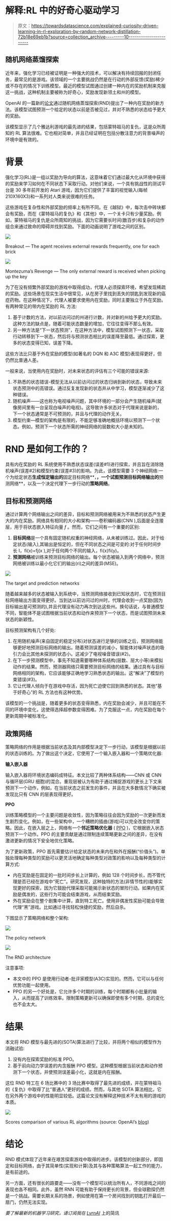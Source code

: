 # 解释:RL 中的好奇心驱动学习

> 原文：<https://towardsdatascience.com/explained-curiosity-driven-learning-in-rl-exploration-by-random-network-distillation-72b18e69eb1b?source=collection_archive---------10----------------------->

## 随机网络蒸馏探索

近年来，强化学习已经被证明是一种强大的技术，可以解决有持续回报的封闭任务，最常见的是游戏。该领域的一个主要挑战仍然是在行动的外部反馈(奖励)稀少或不存在的情况下训练模型。最近的模型试图通过创建一种内在的奖励机制来克服这一挑战，这种机制主要被称为好奇心，奖励发现新领土和州的模型。

OpenAI 的一篇新的[论文](https://arxiv.org/pdf/1810.12894)通过随机网络蒸馏探索(RND)提出了一种内在奖励的新方法。该模型试图预测一个给定的状态以前是否被见过，并对不熟悉的状态给予更大的奖励。

该模型显示了几个雅达利游戏的最先进的结果，包括蒙特祖马的复仇，这是众所周知的 RL 算法很难。它也相对简单，并且已经证明在包括分散注意力的背景噪声的环境中是有效的。

# 背景

强化学习(RL)是一组以奖励为导向的算法，这意味着它们通过最大化从环境中获得的奖励来学习如何在不同状态下采取行动。对他们来说，一个具有挑战性的测试平台是 30 多年前开发的 Atari 游戏，因为它们提供了丰富的视觉输入(每帧 210X160X3)和一系列对人类来说很难的任务。

这些游戏在复杂性和外部奖励的频率上有所不同。在《越狱》中，每次击中砖块都会有奖励，而在《蒙特祖马的复仇》和《其他》中，一个关卡只有少量奖励。例如，蒙特祖马的复仇是众所周知的挑战，因为它需要长时间(数百步)和复杂的动作组合来通过致命的障碍并找到奖励。下面的动画说明了游戏之间的区别。

![](img/394ccd09a6cb074c2a1eb20ab483ea19.png)

Breakout — The agent receives external rewards frequently, one for each brick

![](img/b98d720507d25d2920f122c265a5dd0a.png)

Montezuma’s Revenge — The only external reward is received when picking up the key

为了在没有频繁外部奖励的游戏中取得成功，代理人必须探索环境，希望发现稀疏的奖励。这些场景在现实生活中很常见，从在房子里找到丢失的钥匙到发现新的癌症药物。在这种情况下，代理人被要求使用内在奖励，同时主要独立于外在奖励。有两种常见的带内在奖励的 RL 方法:

1.  基于计数的方法，对以前访问过的州进行计数，并对新的州给予更大的奖励。这种方法的缺点是，随着可能状态数量的增加，它往往变得不那么有效。
2.  另一种方法是“下一状态预测”，在这种方法中，模型试图预测下一状态，采取行动转移到下一状态，然后将与预测状态相比的误差降至最低。通过探索，更多的状态变得已知，误差下降。

这些方法比只基于外在奖励的模型(如著名的 DQN 和 A3C 模型)表现得更好，但仍然比普通人差。

一般来说，当使用内在奖励时，对未来状态的评估有三个可能的错误来源:

1.  不熟悉的状态错误-模型无法从以前访问过的状态归纳到新的状态，导致未来状态预测中的高错误。通过反复发现新的状态并从中学习，模型逐渐减少了这种错误。
2.  随机噪声——这也称为电视噪声问题，其中环境的一部分会产生随机噪声(就像房间里有一台呈现白噪声的电视)。这导致许多状态对于代理来说是新的，下一个状态通常是不可预测的，并且与代理的动作无关。
3.  模型约束—模型的架构是有限的，不能足够准确地概括环境以预测下一个状态。例如，预测下一个状态所需的神经网络的层数和大小是未知的。

# RND 是如何工作的？

具有内在奖励的 RL 系统使用不熟悉状态误差(误差#1)进行探索，并且旨在消除随机噪声(误差#2)和模型约束(误差#3)的影响。为此，该模型需要 3 个神经网络:一个为给定状态**生成恒定输出的**固定目标网络**，**，一个试图预测目标网络输出的**预测网络**，以及一个决定代理下一步行动的**策略网络**。

## 目标和预测网络

通过计算两个网络输出之间的差异，目标和预测网络被用来为不熟悉的状态产生更大的内在奖励。网络具有相同的大小和架构——卷积编码器(CNN ),后面是全连接层，用于将状态嵌入特征向量 *f* 。然而，它们之间有一个重要的区别:

1.  **目标网络**是一个具有固定随机权重的神经网络，从未被训练过。因此，对于给定状态(输入),其输出是恒定的，但在不同状态之间是可变的:对于任何时间步长 I，fi(x)=fj(x ),对于任何两个不同的输入，fi(x)fi(y)。
2.  **预测网络**被训练来预测目标网络的输出。每个状态被输入到两个网络中，预测网络被训练以最小化它们的输出(ri)之间的差异(MSE)。

![](img/6b383f18a725ddb6b2caea71b5899a61.png)

The target and prediction networks

随着越来越多的状态被输入到系统中，当预测网络接收到已知状态时，它在预测目标网络输出方面变得更好。当到达以前访问过的州时，代理会收到一点奖励(因为目标输出是可预测的),并且代理没有动力再次到达这些州。换句话说，与普通模型不同，智能体不是试图根据当前状态和动作来预测下一个状态，而是试图预测未来状态的新颖性。

目标预测架构有几个好处:

1.  在用随机噪声(来自固定的稳定分布)对状态进行足够的训练之后，预测网络能够更好地预测目标网络的输出。随着预测误差的减小，智能体对噪声状态的吸引力会比其他未探测的状态小。这减少了电视噪音错误(#2)。
2.  在下一步预测模型中，事先不知道需要哪种体系结构(层数、层大小等)来模拟动作的结果。然而，预测器网络只需要预测目标网络的结果。通过具有与目标网络相同的架构，它应该能够正确地学习熟悉状态的输出。这“解决”了模型约束错误(#3)。
3.  它让代理人倾向于在游戏中存活，因为死亡迫使它回到熟悉的状态。其他“基于好奇心”的 RL 方法也有这种优势。

该模型的一个挑战是，随着更多的状态变得熟悉，内在奖励会减少，并且可能在不同的环境中变化，这使得选择超参数变得困难。为了克服这一点，内在奖励在每个更新周期中被标准化。

## 政策网络

策略网络的作用是根据当前状态及其内部模型决定下一步行动，该模型是根据以前的状态训练的。为了做出这个决定，它使用了一个输入嵌入器和一个策略优化器:

**输入嵌入器**

输入嵌入器将环境状态编码成特征。本文比较了两种体系结构——CNN 或 CNN 与循环层(GRU 细胞)的混合。重现层被认为有助于通过捕捉游戏的更长上下文来预测下一个动作，例如，在当前状态之前发生的事件，并且在大多数情况下确实被发现比只有 CNN 的层表现得更好。

**PPO**

训练策略模型的一个主要问题是收敛性，因为策略往往会因为奖励的一次更新而发生剧烈变化。例如，在一些架构中，一个糟糕的插曲(游戏)可以完全改变你的策略。因此，在嵌入层之上，网络有一个**邻近策略优化器** ( [PPO](https://arxiv.org/pdf/1707.06347) )，它根据嵌入状态预测下一个动作。PPO 的主要贡献是通过限制连续策略更新之间的差异，在没有激进更新的情况下安全地优化策略。

为了更新政策，PPO 首先需要估计给定状态的未来内在和外在报酬(“价值头”)。单独处理每种类型的奖励可以更灵活地确定每种类型对政策的影响以及每种类型的计算方式:

*   内在奖励是在固定的一批时间步长上计算的，例如 128 个时间步长，而不管代理是否已经在游戏中“死亡”。研究发现，这种独特的方法(非情节性的)能够实现更好的探索，因为它鼓励代理采取可能揭示新状态的冒险行动。如果内在奖励是偶发的，这些行为可能会结束游戏，从而结束奖励。
*   外在奖励会在整个剧集中计算，直到特工死亡。使用非偶发性奖励可能会导致代理“黑”游戏。比如通过寻找轻松快捷的奖励，然后自杀。

下图显示了策略网络和整个架构:

![](img/fcd7f0fbba74bef09583fe4239f57bd0.png)

The policy network

![](img/6d5ab5bf1f6df1f754d2024fe2d6fb04.png)

The RND architecture

注意事项:

*   本文中的 PPO 是使用行动者-批评家模型(A3C)实现的。然而，它可以与任何优势功能一起使用。
*   PPO 的另一个好处是，它允许多个时期的训练，每个时期都有小批量的输入，从而提高了训练效率。限制策略更新可以确保即使有多个时期，总的变化也不会太大。

# 结果

本文将 RND 模型与最先进的(SOTA)算法进行了比较，并将两个相似的模型作为消融试验:

1.  没有内在探索奖励的标准 PPO。
2.  基于前向动力学误差的内含报酬 PPO 模型。这种模型根据当前状态和动作预测下一个状态，并使预测误差最小化，这就是内在报酬。

这位 RND 特工在 6 场比赛中的 3 场比赛中取得了最先进的成绩，并在蒙特祖马的《复仇》中取得了比“普通人”更好的成绩。然而，与其他 SOTA 算法相比，它在另外两个游戏中的性能明显较低。这篇论文没有解释这种技术不太有用的游戏的本质。

![](img/7fe273973b56db4b12012f1603bfe687.png)

Scores comparison of various RL algorithms (source: OpenAI’s [blog](https://blog.openai.com/reinforcement-learning-with-prediction-based-rewards/))

# 结论

RND 模式体现了近年来在艰苦探索游戏中取得的进步。该模型的创新部分，即固定和目标网络，由于其简单性(实现和计算)及其与各种策略算法一起工作的能力，是有前途的。

另一方面，还有很长的路要走——没有一个模型可以统治所有人，不同游戏之间的表现也各不相同。此外，虽然 RNN 可能有助于保持更长的背景，但全球勘探仍然是一个挑战。需要长期关系的场景，例如使用在第一个房间找到的钥匙打开最后一扇门，仍然无法实现。

*要了解最新的机器学习研究，请订阅我在* [*LyrnAI*](https://www.lyrn.ai) 上的简讯